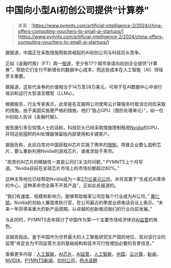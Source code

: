 <!--yml

category: 未分类

date: 2024-05-27 14:35:03

-->

# 中国向小型AI初创公司提供“计算券”

> 来源：[https://www.pymnts.com/artificial-intelligence-2/2024/china-offers-computing-vouchers-to-small-ai-startups/](https://www.pymnts.com/artificial-intelligence-2/2024/china-offers-computing-vouchers-to-small-ai-startups/)

据报道，中国正在采取措施帮助其崛起的AI初创公司与科技巨头竞争。

正如《金融时报》（FT）周一[报道](https://www.ft.com/content/9d67cda3-b157-47a0-98cb-e8e9842b2c90)，至少有17个城市承诺向初创企业提供“计算券”，帮助它们支付不断增长的数据中心成本，而这些成本在人工智能（AI）领域至关重要。

据报道，这些代金券的价值相当于14万至28万美元，可用于在AI数据中心中进行培训和运行大型语言模型（LLMs）。

根据报告，行业专家表示，此举是在互联网公司使用云计算服务时取消合同后采取的措施。由于美国实施更严格的措施，他们“独占GPU（图形处理单元）”，如一位AI创始人告诉《金融时报》。

报告援引多位知情人士的话称，科技巨头已经采取措施限制租用[Nvidia](https://www.nvidia.com/en-us/)的GPU，并将这些囤积的AI处理器保留给内部使用和关键客户。

据报告称，此前白宫对中国获取AI芯片实施了两年的[限制](https://www.pymnts.com/cpi_posts/biden-administration-to-halt-advanced-ai-chip-shipments-to-china/)，导致企业要么囤积芯片，要么重新利用Nvidia的游戏芯片，或者求助于黑市。

“昂贵的AI芯片的稀缺性一直是公司们关注的问题，” PYMNTS上个月写道。“Nvidia目前在全球芯片市场上的市场份额超过80%。”

这种主导地位已经帮助Nvidia成为一家[2万亿美元公司](https://www.pymnts.com/artificial-intelligence-2/2024/openai-vs-nvidia-shapes-up-as-battle-of-the-ai-titans/)，并将其置于“生成式AI革命的中心，这种革命完全离不开其产品”，正如此处报道的。

“我们有速度、规模和影响力，能够帮助每家公司在每个行业成为AI公司，” [黄仁勋](https://www.linkedin.com/in/jenhsunhuang)，Nvidia的创始人兼首席执行官，在公司最近的季度业绩电话会议上表示。“未来一年将带来重大的新产品周期，以卓越的创新推动我们的行业向前发展。”

与此同时，PYMNTS去年探讨了中国作为第一个主要市场经济体对[AI监管](https://www.pymnts.com/artificial-intelligence-2/2023/can-chinas-first-mover-advantage-in-regulating-ai-keep-innovation-alive/)的角色。

该报告指出，鉴于中国作为世界最大的人工智能研究生产国的地位，其对该行业的监管“肯定会为不同监管方法的基础结构和技术可行性增加必要的背景信息。”

查看更多内容：[人工智能](https://www.pymnts.com/tag/ai/)，[AI芯片](https://www.pymnts.com/tag/ai-chips/)，[AI监管](https://www.pymnts.com/tag/ai-regulation/)，[人工智能](https://www.pymnts.com/tag/artificial-intelligence/)，[中国](https://www.pymnts.com/tag/china/)，[云计算](https://www.pymnts.com/tag/cloud-computing/)，[新闻](https://www.pymnts.com/tag/news/)，[NVIDIA](https://www.pymnts.com/tag/nvidia/)，[PYMNTS新闻](https://www.pymnts.com/tag/pymnts-news/)，[初创公司](https://www.pymnts.com/tag/startups/)，[热点话题](https://www.pymnts.com/tag/whats-hot/)
